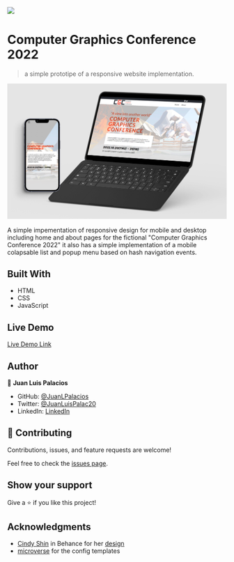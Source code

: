 ![](https://img.shields.io/badge/Microverse-blueviolet)

# Computer Graphics Conference 2022

> a simple prototipe of a responsive website implementation.

![screenshots](screenshots.png)

A simple impementation of responsive design for mobile and desktop including home and about pages for the fictional "Computer Graphics Conference 2022" it also has a simple implementation of a mobile colapsable list and popup menu based on hash navigation events. 

## Built With

- HTML
- CSS
- JavaScript

## Live Demo

[Live Demo Link](https://juanlpalacios.github.io/capstone-project-1/)

## Author

👤 **Juan Luis Palacios**

- GitHub: [@JuanLPalacios](https://github.com/JuanLPalacios)
- Twitter: [@JuanLuisPalac20](https://twitter.com/twitterhandle)
- LinkedIn: [LinkedIn](https://www.linkedin.com/in/juan-luis-palacios-p%C3%A9rez-95b39a228/)


## 🤝 Contributing

Contributions, issues, and feature requests are welcome!

Feel free to check the [issues page](../../issues/).

## Show your support

Give a ⭐️ if you like this project!

## Acknowledgments

- [Cindy Shin](https://github.com/microverseinc/curriculum-html-css/blob/main/capstone/html_capstone.md#:~:text=Cindy%20Shin%20in%20Behance) in Behance for her [design](https://www.behance.net/gallery/29845175/CC-Global-Summit-2015)
- [microverse](http://www.microverse.org) for the config templates
